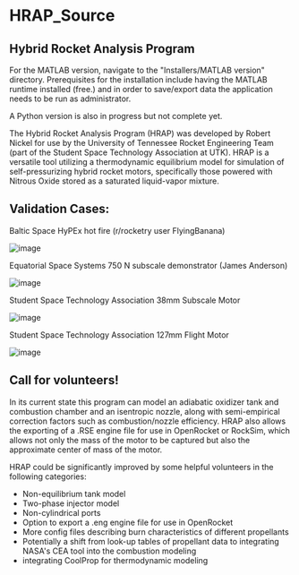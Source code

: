 # HRAP_Source
## Hybrid Rocket Analysis Program

For the MATLAB version, navigate to the "Installers/MATLAB version" directory. Prerequisites for the installation include having the MATLAB runtime installed (free.) and in order to save/export data the application needs to be run as administrator.

A Python version is also in progress but not complete yet.

The Hybrid Rocket Analysis Program (HRAP) was developed by Robert Nickel for use by the University of Tennessee Rocket Engineering Team (part of the Student Space Technology Association at UTK). HRAP is a versatile tool utilizing a thermodynamic equilibrium model for  simulation of self-pressurizing hybrid rocket motors, specifically those powered with Nitrous Oxide stored as a saturated liquid-vapor mixture. 

## Validation Cases:
Baltic Space HyPEx hot fire (r/rocketry user FlyingBanana)

![image](https://github.com/user-attachments/assets/4e048de8-12b3-4299-89f5-ec4241b3ccb2)

Equatorial Space Systems 750 N subscale demonstrator (James Anderson)

![image](https://github.com/user-attachments/assets/63330cf6-2fe3-4712-a0ec-310baa33e389)

Student Space Technology Association 38mm Subscale Motor

![image](https://github.com/user-attachments/assets/508ee5ae-4a46-4c41-8743-3ec823128cfe)

Student Space Technology Association 127mm Flight Motor

![image](https://github.com/user-attachments/assets/89afa8e9-32a9-4057-92d3-aaae7cde900f)

## Call for volunteers!

In its current state this program can model an adiabatic oxidizer tank and combustion chamber and an isentropic nozzle, along with semi-empirical correction factors such as combustion/nozzle efficiency. HRAP also allows the exporting of a .RSE engine file for use in OpenRocket or RockSim, which allows not only the mass of the motor to be captured but also the approximate center of mass of the motor.

HRAP could be significantly improved by some helpful volunteers in the following categories: 
- Non-equilibrium tank model
- Two-phase injector model
- Non-cylindrical ports
- Option to export a .eng engine file for use in OpenRocket
- More config files describing burn characteristics of different propellants
- Potentially a shift from look-up tables of propellant data to integrating NASA's CEA tool into the combustion modeling
- integrating CoolProp for thermodynamic modeling
